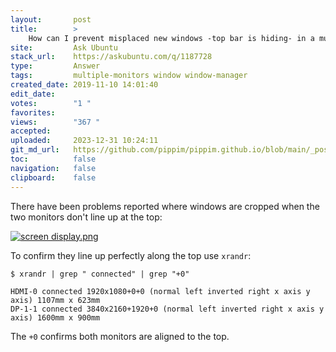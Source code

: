 ```yaml
---
layout:       post
title:        >
    How can I prevent misplaced new windows -top bar is hiding- in a multi-monitor setup?
site:         Ask Ubuntu
stack_url:    https://askubuntu.com/q/1187728
type:         Answer
tags:         multiple-monitors window window-manager
created_date: 2019-11-10 14:01:40
edit_date:    
votes:        "1 "
favorites:    
views:        "367 "
accepted:     
uploaded:     2023-12-31 10:24:11
git_md_url:   https://github.com/pippim/pippim.github.io/blob/main/_posts/2019/2019-11-10-How-can-I-prevent-misplaced-new-windows-top-bar-is-hiding-in-a-multi-monitor-setup_.md
toc:          false
navigation:   false
clipboard:    false
---
```


There have been problems reported where windows are cropped when the two monitors don't line up at the top:

[![screen display.png][1]][1]

To confirm they line up perfectly along the top use `xrandr`:

``` 
$ xrandr | grep " connected" | grep "+0"

HDMI-0 connected 1920x1080+0+0 (normal left inverted right x axis y axis) 1107mm x 623mm
DP-1-1 connected 3840x2160+1920+0 (normal left inverted right x axis y axis) 1600mm x 900mm
```

The `+0` confirms both monitors are aligned to the top.


  [1]: https://i.stack.imgur.com/5b0pC.png
